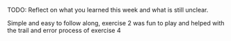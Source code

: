 TODO: Reflect on what you learned this week and what is still unclear.

Simple and easy to follow along, exercise 2 was fun to play and helped with the trail and error process of exercise 4 